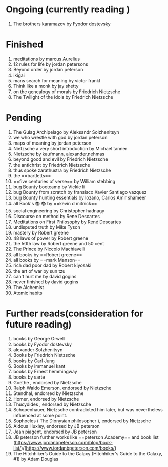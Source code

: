 # Ongoing (currently reading )

1) The brothers karamazov by Fyodor dostevsky 

# Finished 
1) meditations by marcus Aurelius 
2) 12 rules for life by jordan petersons 
3) Beyond order by jordan peterson
4) ikigai
5) mans search for meaning by victor frankl
6) Think like a monk by jay shetty 
7) on the genealogy of morals by Friedrich Nietzsche 
8) The Twilight of the idols by Friedrich Nietzsche 



# Pending 

1) The Gulag Archipelago by Aleksandr Solzhenitsyn
2) we who wrestle with god by jordan peterson 
3) maps of meaning by jordan peterson 
4) Nietzsche a very short introduction by Michael tanner
5) Nietzsche by kaufmann, alexander,nehmas
6) beyond good and evil by Friedrich Nietzsche 
7) the antichrist by Friedrich Nietzsche 
8) thus spoke zarathustra by Friedrich Nietzsche 
9) the ==bartletts== 
10) ==five centuries of verse== by William stebbing 
11) bug Bounty bootcamp by Vickie li
12) bug Bounty from scratch by fransisco Xavier Santiago vazquez
13) bug Bounty hunting essentials by lozano, Carlos Amir shameer 
14) all Book's 📚 📚 by ==kevin d mitnick==
15) social engineering by Christopher hadnagy
16) Discourse on method by Rene Descartes 
17) Meditations on First Philosophy
    by René Descartes
18) undisputed truth by Mike Tyson 
19) mastery by Robert greene
20) 48 laws of power by Robert greene
21) the 50th law by Robert greene and 50 cent
22) The Prince by Niccolo Machiavelli
23) all books by ==Robert greene==
24) all books by ==mark Manson== 
25) rich dad poor dad by Robert kiyosaki
26) the art of war by sun tzu
27) can't hurt me by david gogins
28) never finished by david gogins 
29) The Alchemist 
30) Atomic habits

# Further reads(consideration for future reading)

1) books by George Orwell 
2) books by Fyodor dostevsky 
3) alexander Solzhenitsyn
4) Books by Friedrich Nietzsche 
5) books by Carl Jung 
6) Books by immanuel kant
7) books by Ernest hemmingway 
8) books by sarte
9) Goethe , endorsed by Nietzsche 
10) Ralph Waldo Emerson, endorsed by Nietzsche 
11) Stendhal, endorsed by Nietzsche 
12) Homer, endorsed by Nietzsche 
13) Thucydides , endorsed by Nietzsche 
14) Schopenhauer, Nietzsche contradicted him later, but was nevertheless influenced at some point.
15) Sophocles ( The Dionysian philosopher ), endorsed by Nietzsche 
16) Aldous Huxley, endorsed by JB peterson 
17) Jean piagent, endorsed by JB peterson 
18) JB peterson further works like ==peterson Academy== and book list (https://www.jordanbpeterson.com/blog/book-list/)/(https://www.jordanbpeterson.com/books/)
19) The Hitchhiker’s Guide to the Galaxy (Hitchhiker's Guide to the Galaxy, #1) by Adam Douglas 
